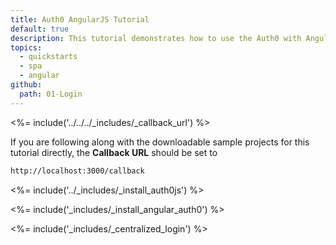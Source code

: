 ```yaml
---
title: Auth0 AngularJS Tutorial
default: true
description: This tutorial demonstrates how to use the Auth0 with AngularJS applications.
topics:
  - quickstarts
  - spa
  - angular
github:
  path: 01-Login
---
```


<%= include('../../../_includes/_callback_url') %>

If you are following along with the downloadable sample projects for this tutorial directly, the **Callback URL** should be set to

```bash
http://localhost:3000/callback
```

<%= include('../_includes/_install_auth0js') %>

<%= include('_includes/_install_angular_auth0') %>

<%= include('_includes/_centralized_login') %>